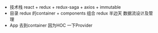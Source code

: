 - 技术栈
  react + redux + redux-saga + axios + immutable
- 目录
  redux 的container + components 组合
  redux 半边天 数据流设计及管理
- App 去到container 因为HOC 一下Provider